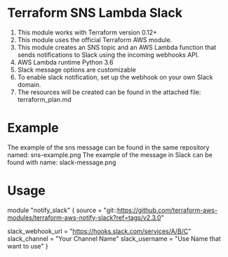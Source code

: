 # Terraform SNS Lambda Slack
1. This module works with Terraform version 0.12+
2. This module uses the official Terraform AWS module.
3. This module creates an SNS topic and an AWS Lambda function that sends notifications to Slack using the incoming webhooks API.
4. AWS Lambda runtime Python 3.6
5. Slack message options are customizable
6. To enable slack notification, set up the webhook on your own Slack domain.
7. The resources will be created can be found in the attached file: terraform_plan.md
# Example
The example of the sns message can be found in the same repository named: sns-example.png
The example of the message in Slack can be found with name: slack-message.png

# Usage
module "notify_slack" {
  source               = "git::https://github.com/terraform-aws-modules/terraform-aws-notify-slack?ref=tags/v2.3.0"
  
  slack_webhook_url = "https://hooks.slack.com/services/A/B/C"
  slack_channel     = "Your Channel Name"
  slack_username    = "Use Name that want to use"
}